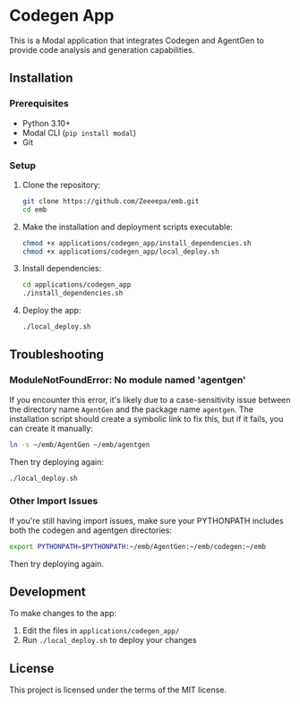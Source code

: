 # Codegen App

This is a Modal application that integrates Codegen and AgentGen to provide code analysis and generation capabilities.

## Installation

### Prerequisites

- Python 3.10+
- Modal CLI (`pip install modal`)
- Git

### Setup

1. Clone the repository:
   ```bash
   git clone https://github.com/Zeeeepa/emb.git
   cd emb
   ```

2. Make the installation and deployment scripts executable:
   ```bash
   chmod +x applications/codegen_app/install_dependencies.sh
   chmod +x applications/codegen_app/local_deploy.sh
   ```

3. Install dependencies:
   ```bash
   cd applications/codegen_app
   ./install_dependencies.sh
   ```

4. Deploy the app:
   ```bash
   ./local_deploy.sh
   ```

## Troubleshooting

### ModuleNotFoundError: No module named 'agentgen'

If you encounter this error, it's likely due to a case-sensitivity issue between the directory name `AgentGen` and the package name `agentgen`. The installation script should create a symbolic link to fix this, but if it fails, you can create it manually:

```bash
ln -s ~/emb/AgentGen ~/emb/agentgen
```

Then try deploying again:

```bash
./local_deploy.sh
```

### Other Import Issues

If you're still having import issues, make sure your PYTHONPATH includes both the codegen and agentgen directories:

```bash
export PYTHONPATH=$PYTHONPATH:~/emb/AgentGen:~/emb/codegen:~/emb
```

Then try deploying again.

## Development

To make changes to the app:

1. Edit the files in `applications/codegen_app/`
2. Run `./local_deploy.sh` to deploy your changes

## License

This project is licensed under the terms of the MIT license.